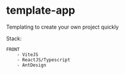 # template-app
Templating to create your own project quickly

Stack:

    FRONT  
        - ViteJS
        - ReactJS/Typescript
        - AntDesign